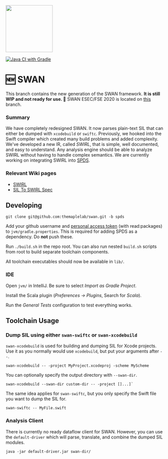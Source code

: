 <img src="https://karimali.ca/resources/images/projects/swan.png" width="150">

[![Java CI with Gradle](https://github.com/themaplelab/swan/workflows/Java%20CI%20with%20Gradle/badge.svg?branch=spds)](https://github.com/themaplelab/swan/actions)

# :new: SWAN

This branch contains the new generation of the SWAN framework. **It is still WIP and not ready for use. ​**:construction: SWAN ESEC/FSE 2020 is located on [this](https://github.com/themaplelab/swan/tree/master) branch.

###  Summary

We have completely redesigned SWAN. It now parses plain-text SIL that can either be dumped with `xcodebuild` or `swiftc`. Previously, we hooked into the Swift compiler which created many build problems and added complexity. We've developed a new IR, called *SWIRL*, that is simple, well documented, and easy to understand. Any analysis engine should be able to analyze SWIRL without having to handle complex semantics. We are currently working on integrating SWIRL into [SPDS](https://github.com/CodeShield-Security/SPDS).

### Relevant Wiki pages

- [SWIRL](https://github.com/themaplelab/swan/wiki/SWIRL)
- [SIL To SWIRL Spec](https://github.com/themaplelab/swan/wiki/SIL-To-SWIRL-Spec)

## Developing

```
git clone git@github.com:themaplelab/swan.git -b spds
```

Add your github username and [personal access token](https://docs.github.com/en/github/authenticating-to-github/creating-a-personal-access-token) (with read:packages) to `jvm/gradle.properties`. This is required for adding SPDS as a dependency. Do **not** push these.

Run `./build.sh` in the repo root. You can also run nested `build.sh` scripts from root to build separate toolchain components.

All toolchain executables should now be available in `lib/`.
### IDE

Open `jvm/` in IntelliJ. Be sure to select *Import as Gradle Project*.

Install the Scala plugin (*Preferences -> Plugins*, Search for *Scala*).

Run the *General Tests* configuration to test everything works.

## Toolchain Usage

### Dump SIL using either `swan-swiftc` or `swan-xcodebuild`

`swan-xcodebuild` is used for building and dumping SIL for Xcode projects. Use it as you normally would use `xcodebuild`, but put your arguments after `--`.
```
swan-xcodebuild -- -project MyProject.xcodeproj -scheme MyScheme
```
You can optionally specify the output directory with `--swan-dir`.
```
swan-xcodebuild --swan-dir custom-dir -- -project []...]`
```
The same idea applies for `swan-swiftc`, but you only specify the Swift file you want to dump the SIL for.
```
swan-swiftc -- MyFile.swift
```

### Analysis Client

There is currently no ready dataflow client for SWAN. However, you can use the `default-driver` which will parse, translate, and combine the dumped SIL modules.

```
java -jar default-driver.jar swan-dir/
```
